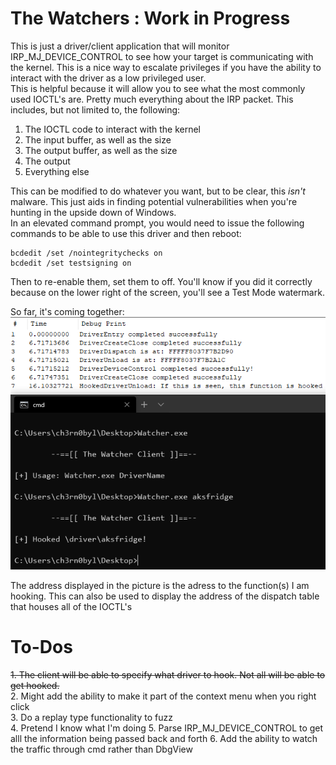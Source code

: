 # The Watchers : Work in Progress    
This is just a driver/client application that will monitor IRP_MJ_DEVICE_CONTROL to see how your target is communicating with the kernel. This is a nice way to escalate privileges if you have the ability to interact with the driver as a low privileged user.    
This is helpful because it will allow you to see what the most commonly used IOCTL's are. Pretty much everything about the IRP packet. This includes, but not limited to, the following:    


1. The IOCTL code to interact with the kernel    
2. The input buffer, as well as the size    
3. The output buffer, as well as the size    
4. The output    
5. Everything else    

This can be modified to do whatever you want, but to be clear, this *isn't* malware. This just aids in finding potential vulnerabilities when you're hunting in the upside down of Windows.    
In an elevated command prompt, you would need to issue the following commands to be able to use this driver and then reboot:    
    
    bcdedit /set /nointegritychecks on    
    bcdedit /set testsigning on    
   
Then to re-enable them, set them to off. You'll know if you did it correctly because on the lower right of the screen, you'll see a Test Mode watermark.   

So far, it's coming together:    
![pic](https://github.com/cybersurfers/Hunting-Windows/blob/master/WindowsKernel/Images/updated.PNG)    

The address displayed in the picture is the adress to the function(s) I am hooking. This can also be used to display the address of the dispatch table that houses all of the IOCTL's    

# To-Dos    


~~1. The client will be able to specify what driver to hook. Not all will be able to get hooked.~~     
2. Might add the ability to make it part of the context menu when you right click    
3. Do a replay type functionality to fuzz    
4. Pretend I know what I'm doing
5. Parse IRP_MJ_DEVICE_CONTROL to get alll the information being passed back and forth
6. Add the ability to watch the traffic through cmd rather than DbgView 
